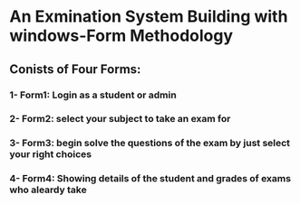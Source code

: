 # An Exmination System Building with windows-Form Methodology
## Conists of Four Forms:
### 1- Form1: Login as a student or admin
### 2- Form2: select your subject to take an exam for 
### 3- Form3: begin solve the questions of the exam by just select your right choices
### 4- Form4: Showing details of the student and grades of exams who aleardy take

